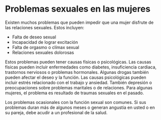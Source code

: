 Problemas sexuales en las mujeres
=================================


Existen muchos problemas que pueden impedir que una mujer disfrute de las relaciones sexuales. Estos incluyen:


* Falta de deseo sexual
* Incapacidad de lograr excitación
* Falta de orgasmo o clímax sexual
* Relaciones sexuales dolorosas


Estos problemas pueden tener causas físicas o psicológicas. Las causas físicas pueden incluir enfermedades como diabetes, insuficiencia cardiaca, trastornos nerviosos o problemas hormonales. Algunas drogas también pueden afectar el deseo y la función. Las causas psicológicas pueden incluir estrés relacionado con el trabajo y ansiedad. También depresión o preocupaciones sobre problemas maritales o de relaciones. Para algunas mujeres, el problema es resultado de traumas sexuales en el pasado. 


Los problemas ocasionales con la función sexual son comunes. Si sus problemas duran más de algunos meses o generan angustia en usted o en su pareja, debe acudir a un profesional de la salud.


